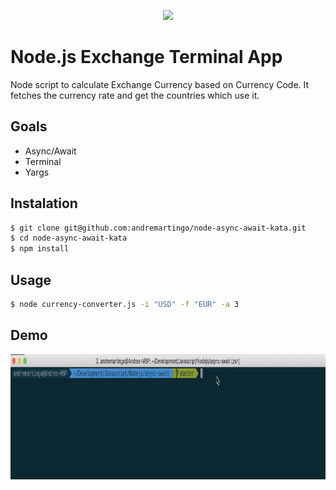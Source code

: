 <p align="center">
  <img width="120" src="https://upload.wikimedia.org/wikipedia/commons/thumb/d/d9/Node.js_logo.svg/590px-Node.js_logo.svg.png" />
</p>

# Node.js Exchange Terminal App
Node script to calculate Exchange Currency based on Currency Code.
It fetches the currency rate and get the countries which use it.

## Goals
* Async/Await
* Terminal
* Yargs

## Instalation
```bash
$ git clone git@github.com:andremartingo/node-async-await-kata.git
$ cd node-async-await-kata
$ npm install
```
## Usage
```bash
$ node currency-converter.js -i "USD" -f "EUR" -a 3
```
## Demo
<img width="600" height="200" title="Size Limit logo" src="./demo.gif">
